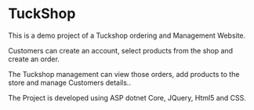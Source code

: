 # TuckShop
This is a demo project of a Tuckshop ordering and Management Website. 

Customers can create an account, select products from the shop and create an order. 

The Tuckshop management can view those orders, add products to the store and manage Customers details..

The Project is developed using ASP dotnet Core, JQuery, Html5 and CSS.
